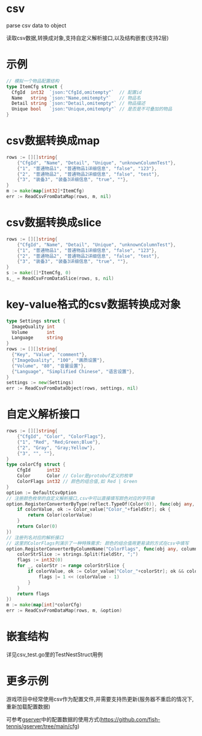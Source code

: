 # csv
parse csv data to object

读取csv数据,转换成对象,支持自定义解析接口,以及结构嵌套(支持2层)

# 示例
```go
// 模拟一个物品配置结构
type ItemCfg struct {
  CfgId  int32  `json:"CfgId,omitempty"`  // 配置id
  Name   string `json:"Name,omitempty"`   // 物品名
  Detail string `json:"Detail,omitempty"` // 物品描述
  Unique bool   `json:"Unique,omitempty"` // 是否是不可叠加的物品
}
```
# csv数据转换成map
```go
rows := [][]string{
    {"CfgId", "Name", "Detail", "Unique", "unknownColumnTest"},
    {"1", "普通物品1", "普通物品1详细信息", "false", "123"},
    {"2", "普通物品2", "普通物品2详细信息", "false", "test"},
    {"3", "装备3", "装备3详细信息", "true", ""},
}
m := make(map[int32]*ItemCfg)
err := ReadCsvFromDataMap(rows, m, nil)
```

# csv数据转换成slice
```go
rows := [][]string{
    {"CfgId", "Name", "Detail", "Unique", "unknownColumnTest"},
    {"1", "普通物品1", "普通物品1详细信息", "false", "123"},
    {"2", "普通物品2", "普通物品2详细信息", "false", "test"},
    {"3", "装备3", "装备3详细信息", "true", ""},
}
s := make([]*ItemCfg, 0)
s,_ = ReadCsvFromDataSlice(rows, s, nil)
```

# key-value格式的csv数据转换成对象
```go
type Settings struct {
  ImageQuality int
  Volume       int
  Language     string
}
rows := [][]string{
  {"Key", "Value", "comment"},
  {"ImageQuality", "100", "画质设置"},
  {"Volume", "80", "音量设置"},
  {"Language", "Simplified Chinese", "语言设置"},
}
settings := new(Settings)
err := ReadCsvFromDataObject(rows, settings, nil)
```

# 自定义解析接口
```go
rows := [][]string{
    {"CfgId", "Color", "ColorFlags"},
    {"1", "Red", "Red;Green;Blue"},
    {"2", "Gray", "Gray;Yellow"},
    {"3", "", ""},
}
type colorCfg struct {
    CfgId      int32
    Color      Color // Color是protobuf定义的枚举
    ColorFlags int32 // 颜色的组合值,如 Red | Green
}
option := DefaultCsvOption
// 注册颜色枚举的自定义解析接口,csv中可以直接填写颜色对应的字符串
option.RegisterConverterByType(reflect.TypeOf(Color(0)), func(obj any, columnName, fieldStr string) any {
    if colorValue, ok := Color_value["Color_"+fieldStr]; ok {
        return Color(colorValue)
    }
    return Color(0)
})
// 注册列名对应的解析接口
// 这里的ColorFlags列演示了一种特殊需求: 颜色的组合值用更易读的方式在csv中填写
option.RegisterConverterByColumnName("ColorFlags", func(obj any, columnName, fieldStr string) any {
    colorStrSlice := strings.Split(fieldStr, ";")
    flags := int32(0)
    for _, colorStr := range colorStrSlice {
        if colorValue, ok := Color_value["Color_"+colorStr]; ok && colorValue > 0 {
            flags |= 1 << (colorValue - 1)
        }
    }
    return flags
})
m := make(map[int]*colorCfg)
err := ReadCsvFromDataMap(rows, m, &option)
```

# 嵌套结构
详见csv_test.go里的TestNestStruct用例

# 更多示例
游戏项目中经常使用csv作为配置文件,并需要支持热更新(服务器不重启的情况下,重新加载配置数据)

可参考[gserver](https://github.com/fish-tennis/gserver)中的配置数据的使用方式(https://github.com/fish-tennis/gserver/tree/main/cfg)
